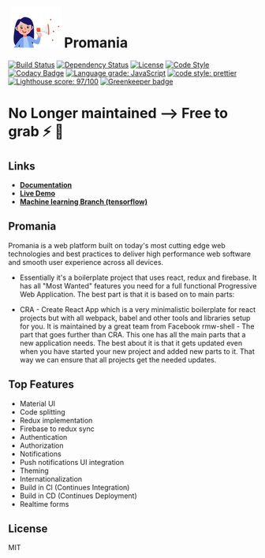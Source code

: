 # ‌‌ [![LOGO][logo-image]][logo-url] Promania
[![Build Status][travis-image]][travis-url]
[![Dependency Status][daviddm-image]][daviddm-url]
[![License][license-image]][license-url]
[![Code Style][code-style-image]][code-style-url]
[![Codacy Badge](https://api.codacy.com/project/badge/Grade/5115548610974146bf53eb60819e3845)](https://app.codacy.com/app/Mosh-Media/promania-platform?utm_source=github.com&utm_medium=referral&utm_content=Mosh-Media/promania-platform&utm_campaign=Badge_Grade_Dashboard)
[![Language grade: JavaScript](https://img.shields.io/lgtm/grade/javascript/g/Mosh-Media/promania-platform.svg?logo=lgtm&logoWidth=18)](https://lgtm.com/projects/g/Mosh-Media/promania-platform/context:javascript)
[![code style: prettier](https://img.shields.io/badge/code_style-prettier-ff69b4.svg?style=flat-square)](https://github.com/prettier/prettier)
[![Lighthouse score: 97/100](https://lighthouse-badge.appspot.com/?score=97)](https://github.com/ebidel/lighthouse-badge) [![Greenkeeper badge](https://badges.greenkeeper.io/Mosh-Media/promania-platform.svg)](https://greenkeeper.io/)

# No Longer maintained --> Free to grab ⚡ 🤷

## Links
*   **[Documentation](https://mosh-media.github.io/promania-platform/)**
*   **[Live Demo](http://app.mosh-media.com)**
*   **[Machine learning Branch (tensorflow)](https://github.com/Mosh-Media/promania-platform/tree/ml)**

## Promania 

Promania is a web platform built on today's most cutting edge web technologies and best practices to deliver high performance web software and smooth user experience across all devices. 

*   Essentially it's a boilerplate project that uses react, redux and firebase. It has all "Most Wanted" features you need for a full functional Progressive Web Application. The best part is that it is based on to main parts:

*   CRA - Create React App which is a very minimalistic boilerplate for react projects but with all webpack, babel and other tools and libraries setup for you. It is maintained by a great team from Facebook
rmw-shell - The part that goes further than CRA. This one has all the main parts that a new application needs. The best about it is that it gets updated even when you have started your new project and added new parts to it. That way we can ensure that all projects get the needed updates.

## Top Features

*   Material UI
*   Code splitting
*   Redux implementation
*   Firebase to redux sync
*   Authentication
*   Authorization
*   Notifications
*   Push notifications UI integration
*   Theming
*   Internationalization
*   Build in CI (Continues Integration)
*   Build in CD (Continues Deployment)
*   Realtime forms

## License

MIT

[logo-image]: https://raw.githubusercontent.com/Mosh-Media/promania-platform/master/docs/img/promania.png
[logo-url]: https://github.com/Mosh-Media/react-firebase/blob/master/README.md
[travis-image]: https://travis-ci.org/Mosh-Media/promania-platform.svg?branch=master
[travis-url]: https://travis-ci.org/Mosh-Media/promania-platform
[daviddm-image]: https://img.shields.io/david/Mosh-Media/react-firebase.svg?style=flat-square
[daviddm-url]: https://david-dm.org/Mosh-Media/react-firebase
[license-image]: https://img.shields.io/npm/l/express.svg
[license-url]: https://github.com/Mosh-Media/react-firebase/master/LICENSE
[code-style-image]: https://img.shields.io/badge/code%20style-standard-brightgreen.svg?style=flat-square
[code-style-url]: http://standardjs.com/
